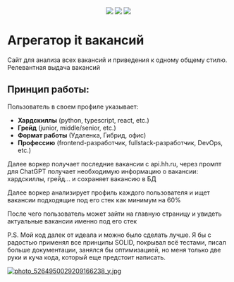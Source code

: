 <div align="center">
    <a href="https://codeclimate.com/github/diplomatgmg/it_job_aggregator/maintainability"><img src="https://api.codeclimate.com/v1/badges/ba7e9ae9f4e9079c7b77/maintainability" /></a>
    <a href="https://codecov.io/github/diplomatgmg/it_job_aggregator"><img src="https://codecov.io/github/diplomatgmg/it_job_aggregator/graph/badge.svg?token=U3Z5D4VE22"/></a>
    <a href="https://wakatime.com/badge/github/diplomatgmg/it_job_aggregator"><img src="https://wakatime.com/badge/github/diplomatgmg/it_job_aggregator.svg"></a>
</div>


# Агрегатор it вакансий

Сайт для анализа всех вакансий и приведения к одному общему стилю.  
Релевантная выдача вакансий

## Принцип работы:
Пользователь в своем профиле указывает:
- **Хардскиллы** (python, typescript, react, etc.)
- **Грейд** (junior, middle/senior, etc.)
- **Формат работы** (Удаленка, Гибрид, офис)
- **Профессию** (frontend-разработчик, fullstack-разработчик, DevOps, etc.)

Далее воркер получает последние вакансии с api.hh.ru,
через промпт для ChatGPT получает необходимую информацию о вакансии: хардскиллы, грейд... и сохраняет вакансию в БД

Далее воркер анализирует профиль каждого пользователя и ищет вакансии подходящие под его стек как минимум на 60%

После чего пользователь может зайти на главную страницу и увидеть актуальные вакансии именно под его стек

P.S. Мой код далек от идеала и можно было сделать лучше. Я бы с радостью применял все принципы SOLID, 
покрывал всё тестами, писал больше документации, занялся бы оптимизацией, 
но меня только две руки и куча кода, который еще предстоит написать.

[![photo_5264950029209166238_y.jpg](https://iimg.su/s/28/fIZuAhjLzaesJS2po3fjh4Gv4nahq7uAWHFL5TNi.jpg)](https://iimg.su/i/DUL0Y)
